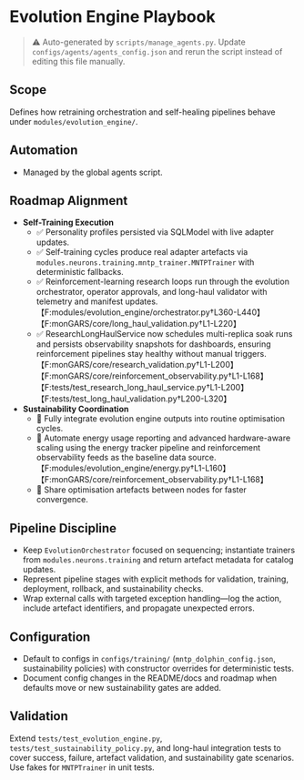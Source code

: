 # Evolution Engine Playbook

> ⚠️ Auto-generated by `scripts/manage_agents.py`. Update `configs/agents/agents_config.json` and rerun the script instead of editing this file manually.

## Scope

Defines how retraining orchestration and self-healing pipelines behave under
`modules/evolution_engine/`.

## Automation

- Managed by the global agents script.

## Roadmap Alignment

- **Self-Training Execution**
  - ✅ Personality profiles persisted via SQLModel with live adapter updates.
  - ✅ Self-training cycles produce real adapter artefacts via `modules.neurons.training.mntp_trainer.MNTPTrainer` with deterministic fallbacks.
  - ✅ Reinforcement-learning research loops run through the evolution orchestrator, operator approvals, and long-haul validator with telemetry and manifest updates.【F:modules/evolution_engine/orchestrator.py†L360-L440】【F:monGARS/core/long_haul_validation.py†L1-L220】
  - ✅ ResearchLongHaulService now schedules multi-replica soak runs and persists observability snapshots for dashboards, ensuring reinforcement pipelines stay healthy without manual triggers.【F:monGARS/core/research_validation.py†L1-L200】【F:monGARS/core/reinforcement_observability.py†L1-L168】【F:tests/test_research_long_haul_service.py†L1-L200】【F:tests/test_long_haul_validation.py†L200-L320】
- **Sustainability Coordination**
  - 🚧 Fully integrate evolution engine outputs into routine optimisation cycles.
  - 🚧 Automate energy usage reporting and advanced hardware-aware scaling using the energy tracker pipeline and reinforcement observability feeds as the baseline data source.【F:modules/evolution_engine/energy.py†L1-L160】【F:monGARS/core/reinforcement_observability.py†L1-L168】
  - 🚧 Share optimisation artefacts between nodes for faster convergence.

## Pipeline Discipline

- Keep `EvolutionOrchestrator` focused on sequencing; instantiate trainers from
    `modules.neurons.training` and return artefact metadata for catalog updates.
- Represent pipeline stages with explicit methods for validation, training, deployment, rollback, and
    sustainability checks.
- Wrap external calls with targeted exception handling—log the action, include artefact identifiers,
    and propagate unexpected errors.

## Configuration

- Default to configs in `configs/training/` (`mntp_dolphin_config.json`, sustainability policies) with
    constructor overrides for deterministic tests.
- Document config changes in the README/docs and roadmap when defaults move or new sustainability
    gates are added.

## Validation

Extend `tests/test_evolution_engine.py`, `tests/test_sustainability_policy.py`, and long-haul
integration tests to cover success, failure, artefact validation, and sustainability gate scenarios.
Use fakes for `MNTPTrainer` in unit tests.
